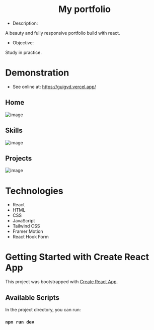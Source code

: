<h1 align="center">My portfolio</h1> 

- Description:

A beauty and fully responsive portfolio build with react.

- Objective:

Study in practice.

# Demonstration

- See online at: https://guigvd.vercel.app/

## Home
![image](https://user-images.githubusercontent.com/100156111/217262721-f4d41a2e-2384-45b7-95cf-15c4c7c50524.png)

## Skills
![image](https://user-images.githubusercontent.com/100156111/217261333-1e9a509c-dbf4-4d5f-8c39-1056bcdf004a.png)

## Projects
![image](https://user-images.githubusercontent.com/100156111/217261185-5e18341c-fbaf-4092-92b1-3fce9eef3945.png)


# Technologies

- React
- HTML
- CSS
- JavaScript
- Tailwind CSS
- Framer Motion
- React Hook Form


# Getting Started with Create React App

This project was bootstrapped with [Create React App](https://github.com/facebook/create-react-app).

## Available Scripts

In the project directory, you can run:

### `npm run dev`
